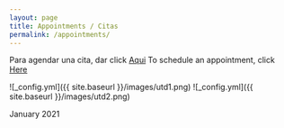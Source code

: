 ```yaml
---
layout: page
title: Appointments / Citas
permalink: /appointments/
---
```



Para agendar una cita, dar click [Aqui](https://calendly.com/cxg172030/meetcarlos)
To schedule an appointment, click [Here](https://calendly.com/cxg172030/meetcarlos)

![_config.yml]({{ site.baseurl }}/images/utd1.png)
![_config.yml]({{ site.baseurl }}/images/utd2.png)

January 2021
